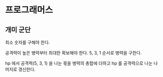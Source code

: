 # 프로그래머스

## 개미 군단

최소 숫자를 구해야 한다.

공격력이 높은 병력부터 최대한 확보해야 한다. 5, 3, 1 순서로 병력을 구한다. 

hp 에서 공격력(5, 3, 1) 을 나눈 몫을 병력의 총합에 더하고 hp 를 공격력으로 나눈 나머지로 갱신한다.

